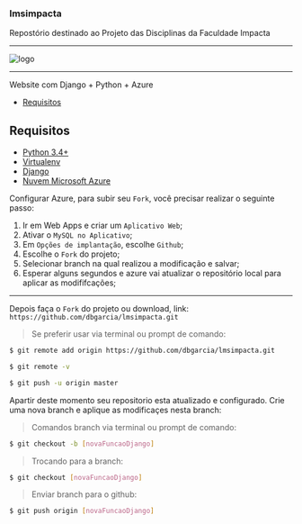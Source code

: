 ### lmsimpacta
Repostório destinado ao Projeto das Disciplinas da Faculdade Impacta

-------


![logo](https://raw.githubusercontent.com/dbgarcia/lmsimpacta/master/core/static/Impacta1.png "Logo")


-------

Website com Django + Python + Azure

- [Requisitos](#requisitos)

## Requisitos

- [Python 3.4+](https://www.python.org/downloads/)
- [Virtualenv](https://virtualenv.pypa.io/en/stable/installation/)
- [Django](https://www.djangoproject.com/download/)
- [Nuvem Microsoft Azure](https://azure.microsoft.com/pt-br/)


Configurar Azure, para subir seu `Fork`, você precisar realizar o seguinte passo:

 1. Ir em Web Apps e criar um `Aplicativo Web`;
 2. Ativar o `MySQL no Aplicativo`;
 3. Em `Opções de implantação`, escolhe `Github`;
 4. Escolhe o `Fork` do projeto;
 5. Selecionar branch na qual realizou a modificação e salvar;
 6. Esperar alguns segundos e azure vai atualizar o repositório local para aplicar as modififcações;

-------

Depois faça o `Fork` do projeto ou download, link: `https://github.com/dbgarcia/lmsimpacta.git`

> Se preferir usar via terminal ou prompt de comando:

```bash
$ git remote add origin https://github.com/dbgarcia/lmsimpacta.git
```
```bash
$ git remote -v
```
```bash
$ git push -u origin master
```

Apartir deste momento seu repositorio esta atualizado e configurado. Crie uma nova branch e aplique as modificaçes nesta branch:

> Comandos branch via terminal ou prompt de comando:

```bash
$ git checkout -b [novaFuncaoDjango]
```

> Trocando para a branch:

```bash
$ git checkout [novaFuncaoDjango]
```

> Enviar branch para o github:

```bash
$ git push origin [novaFuncaoDjango]
```



